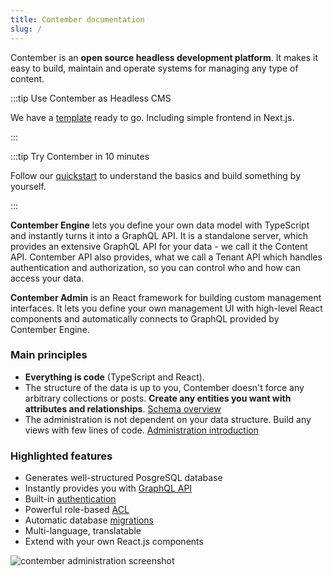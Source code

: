 ```yaml
---
title: Contember documentation
slug: /
---
```


Contember is an **open source headless development platform**. It makes it easy to build, maintain and operate systems for managing any type of content.

:::tip Use Contember as Headless CMS

We have a [template](https://github.com/contember/templates/tree/main/headless-cms) ready to go. Including simple frontend in Next.js.

:::

:::tip Try Contember in 10 minutes

Follow our [quickstart](/intro/quickstart) to understand the basics and build something by yourself.

:::

**Contember Engine** lets you define your own data model with TypeScript and instantly turns it into a GraphQL API. It is a standalone server, which provides an extensive GraphQL API for your data - we call it the Content API. Contember API also provides, what we call a Tenant API which handles authentication and authorization, so you can control who and how can access your data.

**Contember Admin** is an React framework for building custom management interfaces. It lets you define your own management UI with high-level React components and automatically connects to GraphQL provided by Contember Engine.

### Main principles

- **Everything is code** (TypeScript and React).
- The structure of the data is up to you, Contember doesn't force any arbitrary collections or posts. **Create any entities you want with attributes and relationships**. [Schema overview](/schema/overview.md)
- The administration is not dependent on your data structure. Build any views with few lines of code. [Administration introduction](/admin/introduction.md)

### Highlighted features

- Generates well-structured PosgreSQL database
- Instantly provides you with [GraphQL API](/content/overview.md)
- Built-in [authentication](/tenant/overview.md)
- Powerful role-based [ACL](/schema/acl.md)
- Automatic database [migrations](/schema/migrations.md)
- Multi-language, translatable
- Extend with your own React.js components

![contember administration screenshot](/assets/contember-screenshot.png)